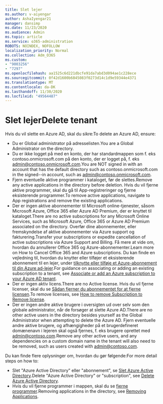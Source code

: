```yaml
---
title: Slet lejer
ms.author: v-aiyengar
author: AshaIyengar21
manager: dansimp
ms.date: 11/23/2020
ms.audience: Admin
ms.topic: article
ms.service: o365-administration
ROBOTS: NOINDEX, NOFOLLOW
localization_priority: Normal
ms.collection: Adm_O365
ms.custom:
- "9003256"
- "7297"
ms.openlocfilehash: aa1525c6d221dbcfe91da7abd3d094ae1c228ece
ms.sourcegitcommit: 0f42d1600b6845083f0273d14c1d9e59344e4371
ms.translationtype: MT
ms.contentlocale: da-DK
ms.lasthandoff: 11/30/2020
ms.locfileid: "49564487"
---
```

# <a name="delete-tenant"></a><span data-ttu-id="b75e3-102">Slet lejer</span><span class="sxs-lookup"><span data-stu-id="b75e3-102">Delete tenant</span></span>

<span data-ttu-id="b75e3-103">Hvis du vil slette en Azure AD, skal du sikre:</span><span class="sxs-lookup"><span data-stu-id="b75e3-103">To delete an Azure AD, ensure:</span></span>
- <span data-ttu-id="b75e3-104">Du er Global administrator på adresselisten.</span><span class="sxs-lookup"><span data-stu-id="b75e3-104">You are a Global Administrator on the directory.</span></span>
- <span data-ttu-id="b75e3-105">Du er ikke logget på med en konto, der har standardmappen som f. eks contoso.onmicrosoft.com på den konto, der er logget på, f. eks admin@contoso.onmicrosoft.com.</span><span class="sxs-lookup"><span data-stu-id="b75e3-105">You are NOT signed in with an account that has the default directory such as contoso.onmicrosoft.com in the signed--in account, such as admin@contoso.onmicrosoft.com.</span></span>
- <span data-ttu-id="b75e3-106">Fjern eventuelle aktive programmer i kataloget, før de slettes.</span><span class="sxs-lookup"><span data-stu-id="b75e3-106">Remove any active applications in the directory before deletion.</span></span> <span data-ttu-id="b75e3-107">Hvis du vil fjerne aktive programmer, skal du gå til App-registreringer og fjerne eksisterende programmer.</span><span class="sxs-lookup"><span data-stu-id="b75e3-107">To remove active applications, navigate to App registrations and remove the existing applications.</span></span>
- <span data-ttu-id="b75e3-108">Der er ingen aktive abonnementer til Microsoft online-tjenester, såsom Microsoft Azure, Office 365 eller Azure AD Premium, der er knyttet til kataloget.</span><span class="sxs-lookup"><span data-stu-id="b75e3-108">There are no active subscriptions for any Microsoft Online Services, such as Microsoft Azure, Office 365 or Azure AD Premium associated on the directory.</span></span> <span data-ttu-id="b75e3-109">Overfør dine abonnementer, eller fremskyndelse af aktive abonnementer via Azure support og fakturering.</span><span class="sxs-lookup"><span data-stu-id="b75e3-109">Transfer your subscriptions or expedite cancellation of active subscriptions via Azure Support and Billing.</span></span> <span data-ttu-id="b75e3-110">Få mere at vide om, hvordan du annullerer Office 365 og Azure-abonnementer.</span><span class="sxs-lookup"><span data-stu-id="b75e3-110">Learn more on How to Cancel Office 365 and Azure subscriptions.</span></span> <span data-ttu-id="b75e3-111">Du kan finde en vejledning til, hvordan du knytter eller tilføjer et eksisterende abonnement til en lejer, under [tilknytte eller tilføje et Azure-abonnement til din Azure ad-lejer](https://docs.microsoft.com/azure/active-directory/fundamentals/active-directory-how-subscriptions-associated-directory).</span><span class="sxs-lookup"><span data-stu-id="b75e3-111">For guidance on associating or adding an existing subscription to a tenant, see [Associate or add an Azure subscription to your Azure AD tenant](https://docs.microsoft.com/azure/active-directory/fundamentals/active-directory-how-subscriptions-associated-directory).</span></span>
- <span data-ttu-id="b75e3-112">Der er ingen aktiv licens.</span><span class="sxs-lookup"><span data-stu-id="b75e3-112">There are no Active license.</span></span> <span data-ttu-id="b75e3-113">Hvis du vil fjerne licenser, skal du se [Sådan fjerner du abonnementet for at fjerne licensen](https://docs.microsoft.com/azure/active-directory/enterprise-users/directory-delete-howto#delete-a-subscription).</span><span class="sxs-lookup"><span data-stu-id="b75e3-113">To remove licenses, see [How to remove Subscription to Remove license](https://docs.microsoft.com/azure/active-directory/enterprise-users/directory-delete-howto#delete-a-subscription).</span></span>
- <span data-ttu-id="b75e3-114">Der er ingen andre aktive brugere i oversigten ud over selv som den globale administrator, når de forsøger at slette Azure AD.</span><span class="sxs-lookup"><span data-stu-id="b75e3-114">There are no other active users in the directory besides yourself as the Global Administrator when attempting to delete the Azure AD.</span></span> <span data-ttu-id="b75e3-115">Fjern eventuelle andre aktive brugere, og afhængigheder på et brugerdefineret domænenavn i lejeren skal også fjernes, f. eks brugere oprettet med admin@contoso.com.</span><span class="sxs-lookup"><span data-stu-id="b75e3-115">Remove any other active users, and any dependencies on a custom domain name in the tenant will also need to be removed, such as users created with admin@contoso.com.</span></span>

<span data-ttu-id="b75e3-116">Du kan finde flere oplysninger om, hvordan du gør følgende:</span><span class="sxs-lookup"><span data-stu-id="b75e3-116">For more detail steps on how to:</span></span>
- <span data-ttu-id="b75e3-117">Slet "Azure Active Directory" eller "abonnement", se [Slet Azure Active Directory](https://docs.microsoft.com/azure/active-directory/users-groups-roles/directory-delete-howto).</span><span class="sxs-lookup"><span data-stu-id="b75e3-117">Delete "Azure Active Directory" or "subscription",  see [Delete Azure Active Directory](https://docs.microsoft.com/azure/active-directory/users-groups-roles/directory-delete-howto).</span></span>
- <span data-ttu-id="b75e3-118">Hvis du vil fjerne programmer i mappen, skal du se [fjerne programmer](https://docs.microsoft.com/azure/active-directory/develop/quickstart-remove-app).</span><span class="sxs-lookup"><span data-stu-id="b75e3-118">Removing applications in the directory, see [Removing Applications](https://docs.microsoft.com/azure/active-directory/develop/quickstart-remove-app).</span></span> 
